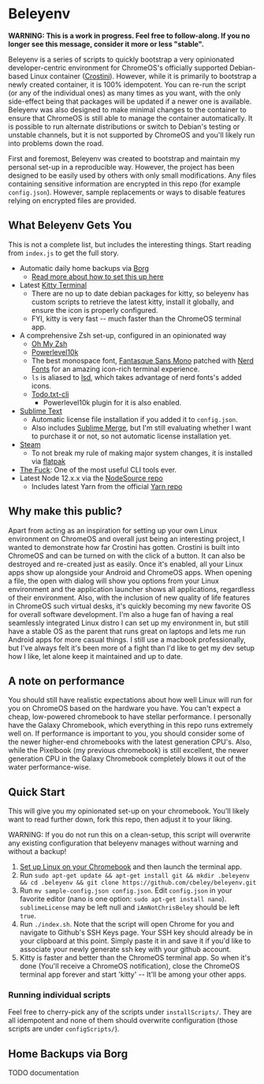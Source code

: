 # Beleyenv
**WARNING: This is a work in progress.  Feel free to follow-along.  If you no longer see this message, consider it more or less "stable".**

Beleyenv is a series of scripts to quickly bootstrap a very opinionated developer-centric environment for ChromeOS's officially supported Debian-based Linux container ([Crostini](https://chromium.googlesource.com/chromiumos/docs/+/master/containers_and_vms.md)). However, while it is primarily to bootstrap a newly created container, it is 100% idempotent.  You can re-run the script (or any of the individual ones) as many times as you want, with the only side-effect being that packages will be updated if a newer one is available.  Beleyenv was also designed to make minimal changes to the container to ensure that ChromeOS is still able to manage the container automatically.  It is possible to run alternate distributions or switch to Debian's testing or unstable channels, but it is not supported by ChromeOS and you'll likely run into problems down the road.

First and foremost, Beleyenv was created to bootstrap and maintain my personal set-up in a reproducible way.  However, the project has been designed to be easily used by others with only small modifications. Any files containing sensitive information are encrypted in this repo (for example `config.json`).  However, sample replacements or ways to disable features relying on encrypted files are provided.

## What Beleyenv Gets You
This is not a complete list, but includes the interesting things. Start reading from `index.js` to get the full story.

 * Automatic daily home backups via [Borg](https://borgbackup.readthedocs.io/)
      - [Read more about how to set this up here](#home-backups-via-borg)
 * Latest [Kitty Terminal](https://sw.kovidgoyal.net/kitty/)
     - There are no up to date debian packages for kitty, so beleyenv has custom scripts to retrieve the latest kitty, install it globally, and ensure the icon is properly configured.
     - FYI, kitty is very fast -- much faster than the ChromeOS terminal app.
 * A comprehensive Zsh set-up, configured in an opinionated way
     - [Oh My Zsh](https://ohmyz.sh/)
     - [Powerlevel10k](https://github.com/romkatv/powerlevel10k)
     - The best monospace font, [Fantasque Sans Mono](https://github.com/belluzj/fantasque-sans) patched with [Nerd Fonts](https://github.com/ryanoasis/nerd-fonts) for an amazing icon-rich terminal experience.
     - `ls` is aliased to [lsd](https://github.com/Peltoche/lsd), which takes advantage of nerd fonts's added icons.
     - [Todo.txt-cli](https://github.com/todotxt/todo.txt-cli)
         + Powerlevel10k plugin for it is also enabled.
 * [Sublime Text](https://www.sublimetext.com/)
     - Automatic license file installation if you added it to `config.json`.
     - Also includes [Sublime Merge](https://www.sublimemerge.com/), but I'm still evaluating whether I want to purchase it or not, so not automatic license installation yet.
 * [Steam](https://store.steampowered.com/)
     - To not break my rule of making major system changes, it is installed via [flatpak](https://flathub.org/apps/details/com.valvesoftware.Steam)
 * [The Fuck](https://github.com/nvbn/thefuck): One of the most useful CLI tools ever.
 * Latest Node 12.x.x via the [NodeSource repo](https://github.com/nodesource/distributions)
     - Includes latest Yarn from the official [Yarn repo](https://classic.yarnpkg.com/en/docs/install/#debian-stable)

## Why make this public?
Apart from acting as an inspiration for setting up your own Linux environment on ChromeOS and overall just being an interesting project, I wanted to demonstrate how far Crostini has gotten. Crostini is built into ChromeOS and can be turned on with the click of a button.  It can also be destroyed and re-created just as easily. Once it's enabled, all your Linux apps show up alongside your Android and ChromeOS apps.  When opening a file, the open with dialog will show you options from your Linux environment and the application launcher shows all applications, regardless of their environment.  Also, with the inclusion of new quality of life features in ChromeOS such virtual desks, it's quickly becoming my new favorite OS for overall software development.  I'm also a huge fan of having a real seamlessly integrated Linux distro I can set up my environment in, but still have a stable OS as the parent that runs great on laptops and lets me run Android apps for more casual things. I still use a macbook professionally, but I've always felt it's been more of a fight than I'd like to get my dev setup how I like, let alone keep it maintained and up to date.

## A note on performance
You should still have realistic expectations about how well Linux will run for you on ChromeOS based on the hardware you have.  You can't expect a cheap, low-powered chromebook to have stellar performance. I personally have the Galaxy Chromebook, which everything in this repo runs extremely well on.  If performance is important to you, you should consider some of the newer higher-end chromebooks with the latest generation CPU's. Also, while the Pixelbook (my previous chromebook) is still excellent, the newer generation CPU in the Galaxy Chromebook completely blows it out of the water performance-wise.

## Quick Start
This will give you my opinionated set-up on your chromebook.  You'll likely want to read further down, fork this repo, then adjust it to your liking.

WARNING: If you do not run this on a clean-setup, this script will overwrite any existing configuration that beleyenv manages without warning and without a backup!

1. [Set up Linux on your Chromebook](https://support.google.com/chromebook/answer/9145439) and then launch the terminal app.
2. Run `sudo apt-get update && apt-get install git && mkdir .beleyenv && cd .beleyenv && git clone https://github.com/cbeley/beleyenv.git`
3. Run `mv sample-config.json config.json`.  Edit `config.json` in your favorite editor (nano is one option: `sudo apt-get install nano`).  `sublimeLicense` may be left null and `iAmNotChrisBeley` should be left `true`.
4. Run `./index.sh`. Note that the script will open Chrome for you and navigate to Github's SSH Keys page.  Your SSH key should already be in your clipboard at this point.  Simply paste it in and save it if you'd like to associate your newly generate ssh key with your github account.
5. Kitty is faster and better than the ChromeOS terminal app.  So when it's done (You'll receive a ChromeOS notification), close the ChromeOS terminal app forever and start 'kitty' -- It'll be among your other apps.

### Running individual scripts
Feel free to cherry-pick any of the scripts under `installScripts/`. They are all idempotent and none of them should overwrite configuration (those scripts are under `configScripts/`).

## Home Backups via Borg
TODO documentation

